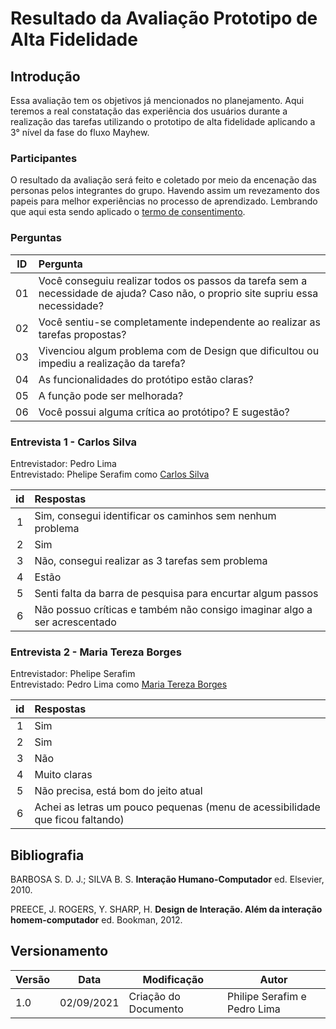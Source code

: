 # Resultado da Avaliação Prototipo de Alta Fidelidade

## Introdução

Essa avaliação tem os objetivos já mencionados no planejamento. Aqui teremos a real constatação das experiência dos usuários durante a realização das tarefas utilizando o prototipo de alta fidelidade aplicando a 3° nível da fase do fluxo Mayhew.

### Participantes

O resultado da avaliação será feito e coletado por meio da encenação das personas pelos integrantes do grupo. Havendo assim um revezamento dos papeis para melhor experiências no processo de aprendizado. Lembrando que aqui esta sendo aplicado o [termo de consentimento](../../docs/proj/planejamentoDaAvalicaoDosStoryboards.md).

### Perguntas


|  ID   | Pergunta                                                                                                                        |
| :---: | :------------------------------------------------------------------------------------------------------------------------------ |
|  01   | Você conseguiu realizar todos os passos da tarefa sem a necessidade de ajuda? Caso não, o proprio site supriu essa necessidade? |
|  02   | Você sentiu-se completamente independente ao realizar as tarefas propostas?                                                     |
|  03   | Vivenciou algum problema com de Design que dificultou ou impediu a realização da tarefa?                                        |
|  04   | As funcionalidades do protótipo estão claras?                                                                                   |
|  05   | A função pode ser melhorada?                                                                                                    |
|  06   | Você possui alguma crítica ao protótipo? E sugestão?                                                                            |

### Entrevista 1 - Carlos Silva

Entrevistador: Pedro Lima </br>
Entrevistado: Phelipe Serafim como [Carlos Silva](docs/proj/perfilDeUsuario?id=persona-primária.md)

|  id   | Respostas                                                                 |
| :---: | :------------------------------------------------------------------------ |
|   1   | Sim, consegui identificar os caminhos sem nenhum problema                 |
|   2   | Sim                                                                       |
|   3   | Não, consegui realizar as 3 tarefas sem problema                          |
|   4   | Estão                                                                     |
|   5   | Senti falta da barra de pesquisa para encurtar algum passos               |
|   6   | Não possuo críticas e também não consigo imaginar algo a ser acrescentado |

### Entrevista 2 - Maria Tereza Borges

Entrevistador: Phelipe Serafim </br>
Entrevistado: Pedro Lima como [Maria Tereza Borges](docs/proj/perfilDeUsuario?id=persona-secundária.md)

|  id   | Respostas                                                                     |
| :---: | :---------------------------------------------------------------------------- |
|   1   | Sim                                                                           |
|   2   | Sim                                                                           |
|   3   | Não                                                                           |
|   4   | Muito claras                                                                  |
|   5   | Não precisa, está bom do jeito atual                                          |
|   6   | Achei as letras um pouco pequenas (menu de acessibilidade que ficou faltando) |



## Bibliografia

BARBOSA S. D. J.; SILVA B. S. <strong>Interação Humano-Computador</strong> ed. Elsevier, 2010.

PREECE, J. ROGERS, Y. SHARP, H. <strong>Design de Interação. Além da interação homem-computador</strong> ed. Bookman, 2012.

## Versionamento

| Versão | Data       | Modificação          | Autor                        |
| ------ | ---------- | -------------------- | ---------------------------- |
| 1.0    | 02/09/2021 | Criação do Documento | Philipe Serafim e Pedro Lima |
